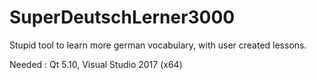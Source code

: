 # SuperDeutschLerner3000
Stupid tool to learn more german vocabulary, with user created lessons.

Needed : Qt 5.10, Visual Studio 2017 (x64)
